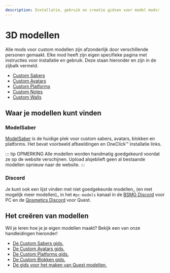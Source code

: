 ```yaml
---
description: Installatie, gebruik en creatie gidsen voor model mods!
---
```


# 3D modellen
Alle mods voor custom modellen zijn afzonderlijk door verschillende personen gemaakt. Elke mod heeft zijn eigen specifieke pagina met instructies voor installatie en gebruik. Deze staan hieronder en zijn in de zijbalk vermeld.

* [Custom Sabers](./custom-sabers.md)
* [Custom Avatars](./custom-avatars.md)
* [Custom Platforms](./custom-platforms.md)
* [Custom Notes](./custom-notes.md)
* [Custom Walls](./custom-walls.md)

## Waar je modellen kunt vinden

### ModelSaber
[ModelSaber](https://modelsaber.com/) is de huidige plek voor custom sabers, avatars, blokken en platforms. Het bevat voorbeeld afbeeldingen en OneClick&trade; installatie links.

::: tip OPMERKING Alle modellen worden handmatig goedgekeurd voordat ze op de website verschijnen. Upload alsjeblieft geen al bestaande modellen opnieuw naar de website. :::

### Discord
Je kunt ook een lijst vinden met niet goedgekeurde modellen_ (en met mogelijk meer modellen)_ in het `#pc-models` kanaal in de [BSMG Discord](https://discord.gg/beatsabermods) voor PC en de [Qosmetics Discord](https://discord.gg/qosmetics) voor Quest.

## Het creëren van modellen
Wil je leren hoe je je eigen modellen maakt? Bekijk een van onze handleidingen hieronder!

* [De Custom Sabers gids.](./sabers-guide.md)
* [De Custom Avatars gids.](./avatars-guide.md)
* [De Custom Platforms gids.](./platforms-guide.md)
* [De Custom Blokken gids.](./notes-guide.md)
* [De gids voor het maken van Quest modellen.](https://github.com/RedBrumbler/Qosmetics/wiki)
